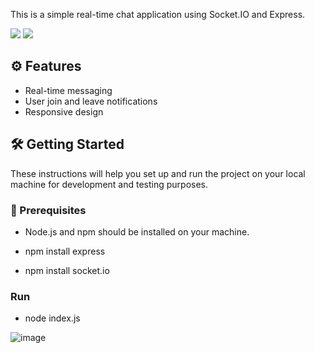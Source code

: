
This is a simple real-time chat application using Socket.IO and Express.

![](https://img.shields.io/github/stars/refo0/chatapp)
![](https://img.shields.io/github/forks/refo0/chatapp)

## ⚙️ Features

- Real-time messaging
- User join and leave notifications
- Responsive design

## 🛠 Getting Started

These instructions will help you set up and run the project on your local machine for development and testing purposes.

### 🧾 Prerequisites

- Node.js and npm should be installed on your machine.

- npm install express

- npm install socket.io

### Run

- node index.js



![image](https://github.com/ReFo0/chatapp/assets/77904942/960ed9f4-4fa4-4cfa-b631-95b82fb09545)

